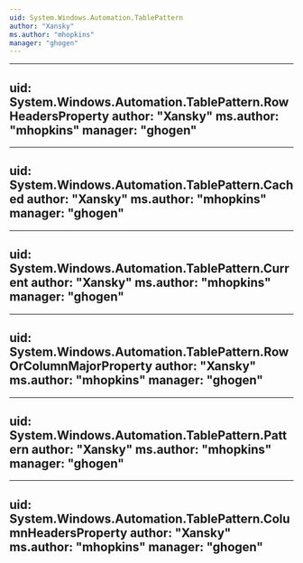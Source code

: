 ```yaml
---
uid: System.Windows.Automation.TablePattern
author: "Xansky"
ms.author: "mhopkins"
manager: "ghogen"
---
```


---
uid: System.Windows.Automation.TablePattern.RowHeadersProperty
author: "Xansky"
ms.author: "mhopkins"
manager: "ghogen"
---

---
uid: System.Windows.Automation.TablePattern.Cached
author: "Xansky"
ms.author: "mhopkins"
manager: "ghogen"
---

---
uid: System.Windows.Automation.TablePattern.Current
author: "Xansky"
ms.author: "mhopkins"
manager: "ghogen"
---

---
uid: System.Windows.Automation.TablePattern.RowOrColumnMajorProperty
author: "Xansky"
ms.author: "mhopkins"
manager: "ghogen"
---

---
uid: System.Windows.Automation.TablePattern.Pattern
author: "Xansky"
ms.author: "mhopkins"
manager: "ghogen"
---

---
uid: System.Windows.Automation.TablePattern.ColumnHeadersProperty
author: "Xansky"
ms.author: "mhopkins"
manager: "ghogen"
---
